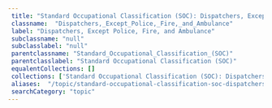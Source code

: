 ```yaml
--- 
 title: "Standard Occupational Classification (SOC): Dispatchers, Except Police, Fire, and Ambulance" 
 classname:  "Dispatchers,_Except_Police,_Fire,_and_Ambulance" 
 label: "Dispatchers, Except Police, Fire, and Ambulance" 
 subclassname: "null" 
 subclasslabel: "null" 
 parentclassname: "Standard_Occupational_Classification_(SOC)" 
 parentclasslabel: "Standard Occupational Classification (SOC)" 
 equalentCollections: [] 
 collections: ['Standard Occupational Classification (SOC): Dispatchers, Except Police, Fire, and Ambulance']
 aliases:  "/topic/standard-occupational-classification-soc-dispatchers-except-police-fire-and-ambulance"  
 searchCategory: "topic" 
---
```

